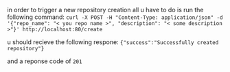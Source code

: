 in order to trigger a new repository creation all u have to do is run the following command:
`curl -X POST -H "Content-Type: application/json" -d '{"repo_name": "< you repo name >", "description": "< some description >"}' http://localhost:80/create`

u should recieve the following respone:
`{"success":"Successfully created repository"}`

and a reponse code of `201`